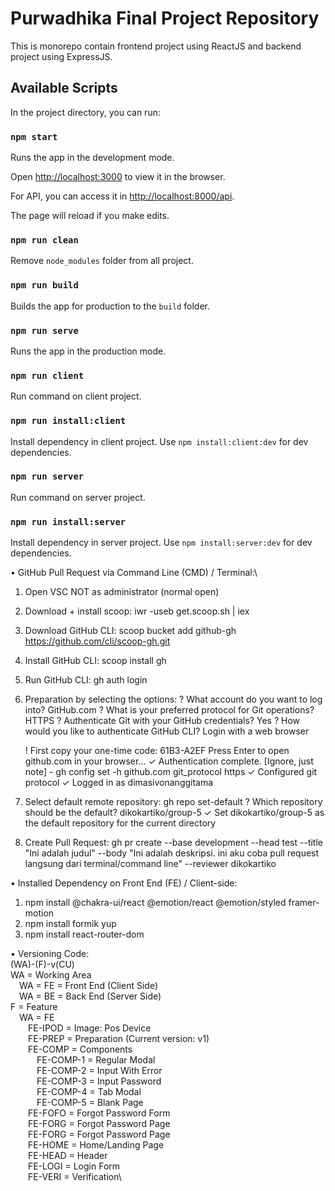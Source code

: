 # Purwadhika Final Project Repository

This is monorepo contain frontend project using ReactJS and backend project using ExpressJS.

## Available Scripts

In the project directory, you can run:

### `npm start`

Runs the app in the development mode.

Open [http://localhost:3000](http://localhost:3000) to view it in the browser.

For API, you can access it in [http://localhost:8000/api](http://localhost:8000/api).

The page will reload if you make edits.

### `npm run clean`

Remove `node_modules` folder from all project.

### `npm run build`

Builds the app for production to the `build` folder.

### `npm run serve`

Runs the app in the production mode.

### `npm run client`

Run command on client project.

### `npm run install:client`

Install dependency in client project. Use `npm install:client:dev` for dev dependencies.

### `npm run server`

Run command on server project.

### `npm run install:server`

Install dependency in server project. Use `npm install:server:dev` for dev dependencies.

• GitHub Pull Request via Command Line (CMD) / Terminal:\
1. Open VSC NOT as administrator (normal open)
2. Download + install scoop: iwr -useb get.scoop.sh | iex
3. Download GitHub CLI: scoop bucket add github-gh https://github.com/cli/scoop-gh.git
4. Install GitHub CLI: scoop install gh
5. Run GitHub CLI: gh auth login
6. Preparation by selecting the options:
    ? What account do you want to log into? GitHub.com
    ? What is your preferred protocol for Git operations? HTTPS
    ? Authenticate Git with your GitHub credentials? Yes
    ? How would you like to authenticate GitHub CLI? Login with a web browser

    ! First copy your one-time code: 61B3-A2EF
    Press Enter to open github.com in your browser... 
    ✓ Authentication complete.
    [Ignore, just note] - gh config set -h github.com git_protocol https
    ✓ Configured git protocol
    ✓ Logged in as dimasivonanggitama
7. Select default remote repository: gh repo set-default
    ? Which repository should be the default? dikokartiko/group-5
    ✓ Set dikokartiko/group-5 as the default repository for the current directory
8. Create Pull Request:
    gh pr create --base development --head test --title "Ini adalah judul" --body "Ini adalah deskripsi. ini aku coba pull request langsung dari terminal/command line" --reviewer dikokartiko

• Installed Dependency on Front End (FE) / Client-side:
1. npm install @chakra-ui/react @emotion/react @emotion/styled framer-motion
2. npm install formik yup
3. npm install react-router-dom

• Versioning Code:\
(WA)-(F)-v(CU)\
WA = Working Area\
&emsp;WA = FE = Front End (Client Side)\
&emsp;WA = BE = Back End (Server Side)\
F = Feature\
&emsp;WA = FE\
&emsp;&emsp;FE-IPOD = Image: Pos Device\
&emsp;&emsp;FE-PREP = Preparation (Current version: v1)\
&emsp;&emsp;FE-COMP = Components\
&emsp;&emsp;&emsp;FE-COMP-1 = Regular Modal\
&emsp;&emsp;&emsp;FE-COMP-2 = Input With Error\
&emsp;&emsp;&emsp;FE-COMP-3 = Input Password\
&emsp;&emsp;&emsp;FE-COMP-4 = Tab Modal\
&emsp;&emsp;&emsp;FE-COMP-5 = Blank Page\
&emsp;&emsp;FE-FOFO = Forgot Password Form\
&emsp;&emsp;FE-FORG = Forgot Password Page\
&emsp;&emsp;FE-FORG = Forgot Password Page\
&emsp;&emsp;FE-HOME = Home/Landing Page\
&emsp;&emsp;FE-HEAD = Header\
&emsp;&emsp;FE-LOGI = Login Form\
&emsp;&emsp;FE-VERI = Verification\